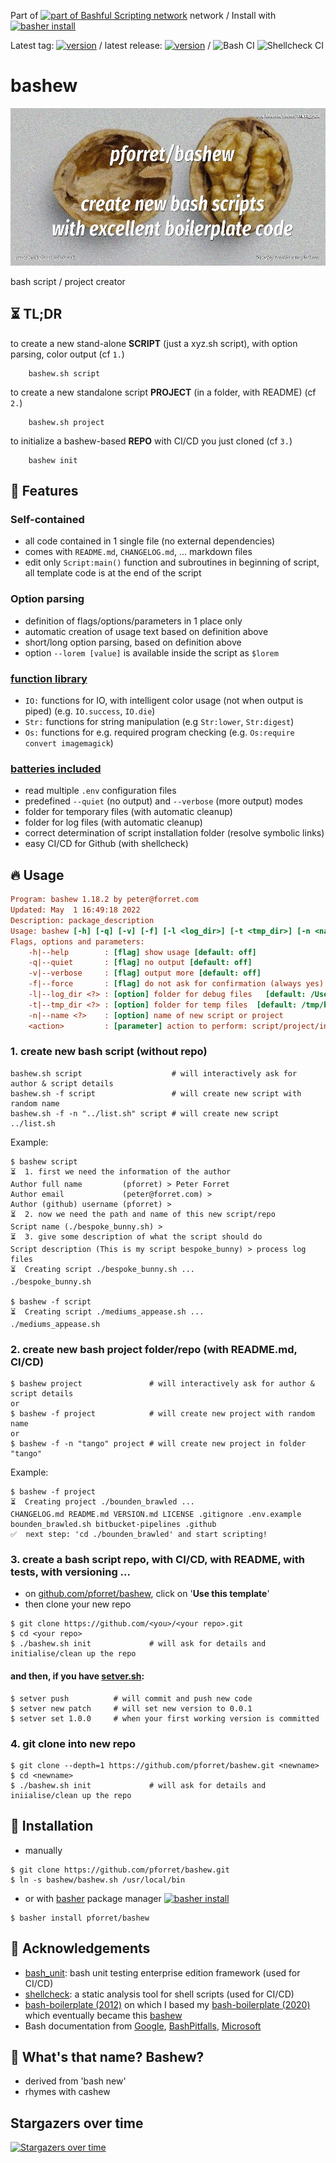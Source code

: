 Part of [![part of Bashful Scripting network](https://img.shields.io/badge/bashful-scripting-orange)](https://blog.forret.com/portfolio/bashful/) network
/
Install with [![basher install](https://img.shields.io/badge/basher-install-white?logo=gnu-bash&style=flat)](https://basher.gitparade.com/package/)

Latest tag: [![version](https://img.shields.io/github/v/tag/pforret/bashew)](https://github.com/pforret/bashew/tags)
/
latest release: [![version](https://img.shields.io/github/v/release/pforret/bashew)](https://github.com/pforret/bashew/releases)
/
![Bash CI](https://github.com/pforret/bashew/workflows/Bash%20CI/badge.svg)
![Shellcheck CI](https://github.com/pforret/bashew/workflows/Shellcheck%20CI/badge.svg)

# bashew

![Bashew Logo](assets/bashew.jpg)

bash script / project creator

## ⏳ TL;DR

to create a new stand-alone **SCRIPT** (just a xyz.sh script), with option parsing, color output (cf `1.`)

        bashew.sh script
    
to create a new standalone script **PROJECT** (in a folder, with README) (cf `2.`)

        bashew.sh project

to initialize a bashew-based **REPO** with CI/CD you just cloned (cf `3.`)

        bashew init
     
## 🎯 Features

### Self-contained
* all code contained in 1 single file (no external dependencies)
* comes with `README.md`, `CHANGELOG.md`, ... markdown files
* edit only `Script:main()` function and subroutines in beginning of script, all template code is at the end of the script

### Option parsing
* definition of flags/options/parameters in 1 place only
* automatic creation of usage text based on definition above
* short/long option parsing, based on definition above
* option `--lorem [value]` is available inside the script as `$lorem`

### [function library](doc/functions.md)
* `IO:` functions for IO, with intelligent color usage (not when output is piped) (e.g. `IO.success`, `IO.die`)
* `Str:` functions for string manipulation (e.g `Str:lower`, `Str:digest`)
* `Os:` functions for e.g. required program checking (e.g. `Os:require convert imagemagick`)

### [batteries included](doc/features.md)
* read multiple `.env` configuration files
* predefined `--quiet` (no output) and `--verbose` (more output) modes
* folder for temporary files (with automatic cleanup)
* folder for log files (with automatic cleanup)
* correct determination of script installation folder (resolve symbolic links)
* easy CI/CD for Github (with shellcheck)

## 🔥 Usage

```ini
Program: bashew 1.18.2 by peter@forret.com
Updated: May  1 16:49:18 2022
Description: package_description
Usage: bashew [-h] [-q] [-v] [-f] [-l <log_dir>] [-t <tmp_dir>] [-n <name>] <action>
Flags, options and parameters:
    -h|--help        : [flag] show usage [default: off]
    -q|--quiet       : [flag] no output [default: off]
    -v|--verbose     : [flag] output more [default: off]
    -f|--force       : [flag] do not ask for confirmation (always yes) [default: off]
    -l|--log_dir <?> : [option] folder for debug files   [default: /Users/pforret/log/bashew]
    -t|--tmp_dir <?> : [option] folder for temp files  [default: /tmp/bashew]
    -n|--name <?>    : [option] name of new script or project
    <action>         : [parameter] action to perform: script/project/init/update
```

### 1. create new bash script (without repo)
```shell
bashew.sh script                    # will interactively ask for author & script details
bashew.sh -f script                 # will create new script with random name
bashew.sh -f -n "../list.sh" script # will create new script ../list.sh
```

Example:
```console
$ bashew script
⏳  1. first we need the information of the author
Author full name         (pforret) > Peter Forret
Author email             (peter@forret.com) > 
Author (github) username (pforret) > 
⏳  2. now we need the path and name of this new script/repo
Script name (./bespoke_bunny.sh) > 
⏳  3. give some description of what the script should do
Script description (This is my script bespoke_bunny) > process log files
⏳  Creating script ./bespoke_bunny.sh ...
./bespoke_bunny.sh

$ bashew -f script 
⏳  Creating script ./mediums_appease.sh ...
./mediums_appease.sh
```

### 2. create new bash project folder/repo (with README.md, CI/CD)
```console
$ bashew project               # will interactively ask for author & script details
or
$ bashew -f project            # will create new project with random name
or
$ bashew -f -n "tango" project # will create new project in folder "tango"
```

Example:
```console
$ bashew -f project
⏳  Creating project ./bounden_brawled ...
CHANGELOG.md README.md VERSION.md LICENSE .gitignore .env.example bounden_brawled.sh bitbucket-pipelines .github  
✅  next step: 'cd ./bounden_brawled' and start scripting!
```

### 3. create a bash script repo, with CI/CD, with README, with tests, with versioning ... 

* on [github.com/pforret/bashew](https://github.com/pforret/bashew), click on '**Use this template**'
* then clone your new repo
```console
$ git clone https://github.com/<you>/<your repo>.git
$ cd <your repo>
$ ./bashew.sh init             # will ask for details and initialise/clean up the repo
```

#### and then, if you have [setver.sh](https://github.com/pforret/setver):
```console
$ setver push          # will commit and push new code
$ setver new patch     # will set new version to 0.0.1
$ setver set 1.0.0     # when your first working version is committed
```
  
### 4. git clone into new repo
```console
$ git clone --depth=1 https://github.com/pforret/bashew.git <newname>
$ cd <newname>
$ ./bashew.sh init             # will ask for details and iniialise/clean up the repo
```

## 🚀 Installation

* manually
````console
$ git clone https://github.com/pforret/bashew.git
$ ln -s bashew/bashew.sh /usr/local/bin
````
    
* or with [basher](https://github.com/basherpm/basher) package manager
  [![basher install](https://img.shields.io/badge/basher-install-white?logo=gnu-bash&style=flat)](https://basher.gitparade.com/package/)

````console
$ basher install pforret/bashew
````

## 🙏 Acknowledgements

* [bash_unit](https://github.com/pgrange/bash_unit): bash unit testing enterprise edition framework (used for CI/CD)
* [shellcheck](https://github.com/koalaman/shellcheck): a static analysis tool for shell scripts (used for CI/CD)
* [bash-boilerplate (2012)](https://github.com/oxyc/bash-boilerplate) on which I based my [bash-boilerplate (2020)](https://github.com/pforret/bash-boilerplate) which eventually became this [bashew](https://github.com/pforret/bashew)
* Bash documentation from [Google](https://google.github.io/styleguide/shellguide.html), [BashPitfalls](https://mywiki.wooledge.org/BashPitfalls), [Microsoft](https://github.com/microsoft/code-with-engineering-playbook/blob/master/code-reviews/recipes/Bash.md)

## 🤔 What's that name? Bashew?
* derived from 'bash new'
* rhymes with cashew

## Stargazers over time

[![Stargazers over time](https://starchart.cc/pforret/bashew.svg)](https://starchart.cc/pforret/bashew)
